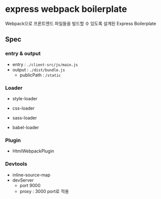 # express webpack boilerplate

Webpack으로 프론트엔드 파일들을 빌드할 수 있도록 설계된 Express Boilerplate



## Spec
### entry & output
- entry : `./client-src/js/main.js`
- output : `./dist/bundle.js`
    - publicPath : `/static`

### Loader
- style-loader
- css-loader
- sass-loader

- babel-loader

### Plugin
- HtmlWebpackPlugin

### Devtools
- inline-source-map
- devServer
    - port 9000
    - proxy : 3000 port로 적용
